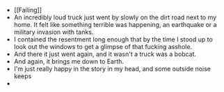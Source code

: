 - [[Failing]]
- An incredibly loud truck just went by slowly on the dirt road next to my home. It felt like something terrible was happening, an earthquake or a military invasion with tanks.
- I contained the resentment long enough that by the time I stood up to look out the windows to get a glimpse of that fucking asshole.
- And there it just went again, and it wasn't a truck was a bobcat.
- And again, it brings me down to Earth.
- I'm just really happy in the story in my head, and some outside noise keeps
-